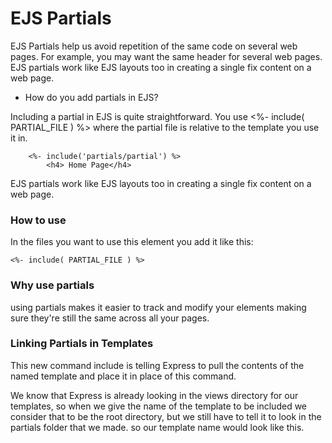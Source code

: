 # EJS Partials

EJS Partials help us avoid repetition of the same code on several web pages. For example, you may want the same header for several web pages. EJS partials work like EJS layouts too in creating a single fix content on a web page.


* How do you add partials in EJS?

Including a partial in EJS is quite straightforward. You use <%- include( PARTIAL_FILE ) %> where the partial file is relative to the template you use it in.

        <%- include('partials/partial') %>
            <h4> Home Page</h4>


EJS partials work like EJS layouts too in creating a single fix content on a web page.

### How to use
In the files you want to use this element you add it like this:

```ejs
<%- include( PARTIAL_FILE ) %>
```

### Why use partials
using partials makes it easier to track and modify your elements making sure they're still the same across all your pages.
### Linking Partials in Templates
This new command include is telling Express to pull the contents of the named template and place it in place of this command.

We know that Express is already looking in the views directory for our templates, so when we give the name of the template to be included we consider that to be the root directory, but we still have to tell it to look in the partials folder that we made. so our template name would look like this.